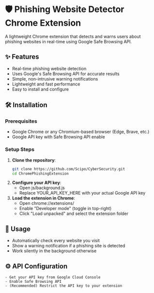 # 🛡️ Phishing Website Detector Chrome Extension

A lightweight Chrome extension that detects and warns users about phishing websites in real-time using Google Safe Browsing API.

## ✨ Features
- Real-time phishing website detection
- Uses Google's Safe Browsing API for accurate results
- Simple, non-intrusive warning notifications
- Lightweight and fast performance
- Easy to install and configure

## 🛠️ Installation

### Prerequisites
- Google Chrome or any Chromium-based browser (Edge, Brave, etc.)
- Google API key with Safe Browsing API enable

### Setup Steps
1. **Clone the repository**:
   ```bash
   git clone https://github.com/Scipo/CyberSecurity.git
   cd ChromePhishingExtension
2. **Configure your API key**:
   - Open js/background.js
   - Replace YOUR_API_KEY_HERE with your actual Google API key
3. **Load the extension in Chrome**:
   - Open chrome://extensions/
   - Enable "Developer mode" (toggle in top-right)
   - Click "Load unpacked" and select the extension folder
## 📌 Usage
   - Automatically check every website you visit
   - Show a warning notification if a phishing site is detected
   - Work silently in the background otherwise
## ⚙️ API Configuration
    - Get your API key from Google Cloud Console
    - Enable Safe Browsing API
    - (Recommended) Restrict the API key to your extension
